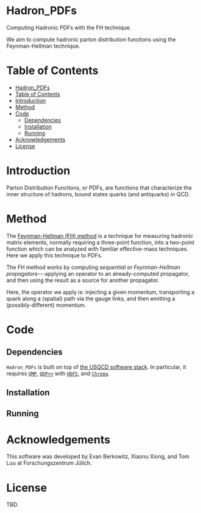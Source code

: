 # Hadron_PDFs
Computing Hadronic PDFs with the FH technique.

We aim to compute hadronic parton distribution functions using the Feynman-Hellman technique.

# Table of Contents

- [Hadron_PDFs](#hadron_pdfs)
- [Table of Contents](#table-of-contents)
- [Introduction](#introduction)
- [Method](#method)
- [Code](#code)
  - [Dependencies](#dependences)
  - [Installation](#installation)
  - [Running](#running)
- [Acknowledgements](#acknowledgements)
- [License](#license)

# Introduction

Parton Distribution Functions, or PDFs, are functions that characterize the inner structure of hadrons, bound states quarks (and antiquarks) in QCD.

# Method

The [Feynman-Hellman (FH) method][fh] is a technique for measuring hadronic matrix elements, normally requiring a three-point function, into a two-point function which can be analyzed with familiar effective-mass techniques.  Here we apply this technique to PDFs.

The FH method works by computing *sequential* or *Feynman-Hellman propagators*---applying an operator to an already-computed propagator, and then using the result as a source for another propagator.

Here, the operator we apply is: injecting a given momentum, transporting a quark along a (spatial) path via the gauge links, and then emitting a (possibly-different) momentum.

# Code


## Dependencies

`Hadron_PDFs` is built on top of [the USQCD software stack][USQCD].  In particular, it requires [`QMP`][QMP], [`QDP++`][QDPXX] with [`HDF5`][HDF5], and [`Chroma`][CHROMA].

## Installation

## Running

# Acknowledgements

This software was developed by Evan Berkowitz, Xiaonu Xiong, and Tom Luu at Forschungszentrum Jülich.

# License

TBD.


[fh]:       https://arxiv.org/abs/1612.06963
[USQCD]:    https://usqcd-software.github.io/
[QMP]:      https://github.com/usqcd-software/qmp
[QDPXX]:    http://usqcd-software.github.io/qdpxx/
[CHROMA]:   https://github.com/JeffersonLab/chroma
[HDF5]:     https://www.hdfgroup.org/hdf5/